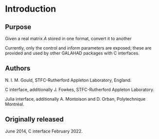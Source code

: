 # Introduction

## Purpose

Given a real matrix $A$ stored in one format, convert it to another

Currently, only the control and inform parameters are exposed;
these are provided and used by other GALAHAD packages with C interfaces.

## Authors

N. I. M. Gould, STFC-Rutherford Appleton Laboratory, England.

C interface, additionally J. Fowkes, STFC-Rutherford Appleton Laboratory.

Julia interface, additionally A. Montoison and D. Orban, Polytechnique Montréal.

## Originally released

June 2014, C interface February 2022.

